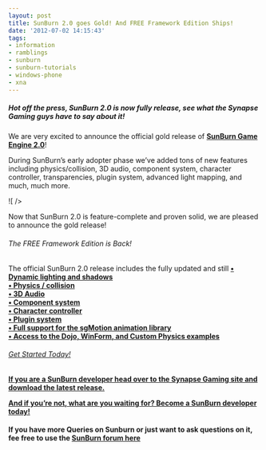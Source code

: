 ```yaml
---
layout: post
title: SunBurn 2.0 goes Gold! And FREE Framework Edition Ships!
date: '2012-07-02 14:15:43'
tags:
- information
- ramblings
- sunburn
- sunburn-tutorials
- windows-phone
- xna
---
```


##### Hot off the press, SunBurn 2.0 is now fully release, see what the Synapse Gaming guys have to say about it!

We are very excited to announce the official gold release of **[SunBurn Game Engine 2.0](http://www.synapsegaming.com/products/sunburn/engine/)**!

During SunBurn’s early adopter phase we’ve added tons of new features including physics/collision, 3D audio, component system, character controller, transparencies, plugin system, advanced light mapping, and much, much more.

![ /></p>
<p>Now that SunBurn 2.0 is feature-complete and proven solid, we are pleased to announce the gold release!</p>
<h6>The FREE Framework Edition is Back!</h6>
<p>The official SunBurn 2.0 release includes the fully updated and still <strong><a href=](http://www.synapsegaming.com/images/image-dojo.jpg)free SunBurn Framework edition, which contains many of SunBurn Game Engine’s latest features:

• Dynamic lighting and shadows  
• Physics / collision  
• 3D Audio  
• Component system  
• Character controller  
• Plugin system  
• Full support for the sgMotion animation library  
• Access to the Dojo, WinForm, and Custom Physics examples

###### Get Started Today!

If you are a SunBurn developer head over to the Synapse Gaming site and download the latest release.

**And if you’re not, what are you waiting for? [Become a SunBurn developer today!](http://www.synapsegaming.com/products/sunburn/engine/)**

#### If you have more Queries on Sunburn or just want to ask questions on it, fee free to use the [SunBurn forum here](http://darkgenesis.zenithmoon.com/forums/forum/sunburn/ "SunBurn blog post forum on Dark Genesis")
